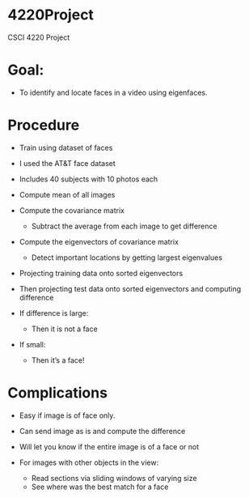 # 4220Project

CSCI 4220 Project

# Goal:
- To identify and locate faces in a video using eigenfaces.

# Procedure
- Train using dataset of faces
- I used the AT&T face dataset
- Includes 40 subjects with 10 photos each

- Compute mean of all images
- Compute the covariance matrix
  - Subtract the average from each image to get difference
  
- Compute the eigenvectors of covariance matrix
  - Detect important locations by getting largest eigenvalues
- Projecting training data onto sorted eigenvectors
- Then projecting test data onto sorted eigenvectors and computing difference
- If difference is large: 
  - Then it is not a face
- If small:
  - Then it’s a face!

# Complications
- Easy if image is of face only.
- Can send image as is and compute the difference
- Will let you know if the entire image is of a face or not

- For images with other objects in the view:
  - Read sections via sliding windows of varying size
  - See where was the best match for a face
  
